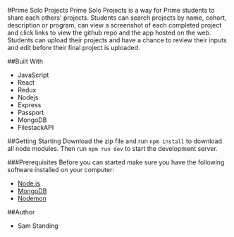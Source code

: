 #Prime Solo Projects
Prime Solo Projects is a way for Prime students to share each others' projects. Students can search projects by name, cohort, description or program, can view a screenshot of each completed project and click links to view the github repo and the app hosted on the web. Students can upload their projects and have a chance to review their inputs and edit before their final project is uploaded. 

##Built With
- JavaScript
- React
- Redux
- Nodejs
- Express
- Passport
- MongoDB
- FilestackAPI

##Getting Starting
Download the zip file and run ```npm install``` to download all node modules. Then run ```npm run dev``` to start the development server. 

###Prerequisites
Before you can started make sure you have the following software installed on your computer: 

- [Node.js](https://nodejs.org/en/)
- [MongoDB](https://www.mongodb.com/)
- [Nodemon](https://nodemon.io/)

##Author
- Sam Standing



